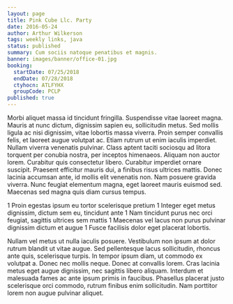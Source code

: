 ```yaml
---
layout: page
title: Pink Cube Llc. Party
date: 2016-05-24
author: Arthur Wilkerson
tags: weekly links, java
status: published
summary: Cum sociis natoque penatibus et magnis.
banner: images/banner/office-01.jpg
booking:
  startDate: 07/25/2018
  endDate: 07/28/2018
  ctyhocn: ATLFYHX
  groupCode: PCLP
published: true
---
```

Morbi aliquet massa id tincidunt fringilla. Suspendisse vitae laoreet magna. Mauris at nunc dictum, dignissim sapien eu, sollicitudin metus. Sed mollis ligula ac nisi dignissim, vitae lobortis massa viverra. Proin semper convallis felis, et laoreet augue volutpat ac. Etiam rutrum ut enim iaculis imperdiet. Nullam viverra venenatis pulvinar. Class aptent taciti sociosqu ad litora torquent per conubia nostra, per inceptos himenaeos. Aliquam non auctor lorem. Curabitur quis consectetur libero. Curabitur imperdiet ornare suscipit. Praesent efficitur mauris dui, a finibus risus ultrices mattis. Donec lacinia accumsan ante, id mollis elit venenatis non. Nam posuere gravida viverra. Nunc feugiat elementum magna, eget laoreet mauris euismod sed. Maecenas sed magna quis diam cursus tempus.

1 Proin egestas ipsum eu tortor scelerisque pretium
1 Integer eget metus dignissim, dictum sem eu, tincidunt ante
1 Nam tincidunt purus nec orci feugiat, sagittis ultrices sem mattis
1 Maecenas vel lacus non purus pulvinar dignissim dictum et augue
1 Fusce facilisis dolor eget placerat lobortis.

Nullam vel metus ut nulla iaculis posuere. Vestibulum non ipsum at dolor rutrum blandit ut vitae augue. Sed pellentesque lacus sollicitudin, rhoncus ante quis, scelerisque turpis. In tempor ipsum diam, ut commodo ex volutpat a. Donec nec mollis neque. Donec at convallis lorem. Cras lacinia metus eget augue dignissim, nec sagittis libero aliquam. Interdum et malesuada fames ac ante ipsum primis in faucibus. Phasellus placerat justo scelerisque orci commodo, rutrum finibus enim sollicitudin. Nam porttitor lorem non augue pulvinar aliquet.
